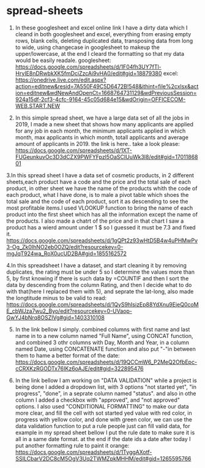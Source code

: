 # spread-sheets
1. In these googlesheet and excel online link I have a dirty data which I cleand in both googlesheet and excel, everything from erasing empty rows, blank cells, deleting duplicated data, transposing data from long to wide, using changecase in googlesheet to makeup the upper/lowercase, at the end I cleard the formatting so that my data would be easily readale.
googlesheet: https://docs.google.com/spreadsheets/d/1F04fh3UY7fTl-HryIE8nDRwbkXK5fmDciZzcAi9vHA0/edit#gid=18879380
excel: https://onedrive.live.com/edit.aspx?action=editnew&resid=7A550F49C5D6472B!548&ithint=file%2cxlsx&action=editnew&wdNewAndOpenCt=1668764731129&wdPreviousSession=924a15df-2cf3-4cfc-9164-45c05d684e15&wdOrigin=OFFICECOM-WEB.START.NEW


2. In this simple spread sheet, we have a large data set of all the jobs in 2019, I made a new sheet that shows how many applicants are applied for any job in each month, 
the minimum applicants applied in which month, max applicants in which month, totall applicants and average amount of applicants in 2019.
the link is here.. take a look please: 
https://docs.google.com/spreadsheets/d/1XT-FUGeunkuvOc3D3dCZX9PWFYFpzI5OaSCIUuWk3I8/edit#gid=1701186801


3.In this spread sheet I have a data set of cosmetic products, in 2 different sheets,each product have a code and the price and the total sale of each product, in other sheet we have the name of the products whith the code of each product, what I have done, is to male a pivot table which shoes the total sale and the code of each product, sort it as descending to see the most profitable items.I used VLOOKUP function to bring the name of each product into the first sheet which has all the information except the name of the products. I also made a chatrt of the price and in that chart I saw a product has a wierd amount under 1 $ so I guessed it must be 7.3 and fixed it.
https://docs.google.com/spreadsheets/d/1gQPt2z93wHtD5B4w4uPHMwPv3-Og_Zk0IhNO2eb0OZQ/edit?resourcekey=0-mgJqT924wa_RoX0ucUD2BA#gid=1855162572


4.In this spreadsheet I have a dataset, and start cleaning it by removing duplicates, the rating must be under 5 so I determine the values more than 5, by first knowing if there is such data by =COUNTIF and then I sort the data by descending from the column Rating, and then I decide what to do with that(here I replaced them with 5), and seprate the  lat-long, also made the longtitude minus to be valid to read:
https://docs.google.com/spreadsheets/d/1QyS9hIsizEp88YdXnu9EjeQ0coME_cbWJza7wu2_Byo/edit?resourcekey=0-UVaop-GwYJ4bNrq8OSZIVg#gid=1403310108


5. In the link bellow I simply. combined columns with first name and last name in to a new column named "Full Name", using CONCAT function, and combined 3 othr columns with Day, Month and Year, in a column named Date, using CONCATENATE function and also put "-"in between them to hame a better format of the date:
https://docs.google.com/spreadsheets/d/19QCCmW6_P2MeQ2OfbEpc-cCRXKzRGODTx76IKz6oAJE/edit#gid=322895476


6. In the link bellow I am working on "DATA VALIDATION" while a project is being done I added a dropdown list, with 3 options "not started yet", "ïn progress", "done", in a seprate column named "status". and also in othe column I added a checkbox with "approved", and "not approved" options. I also used "CONDITIONAL FORMATTING" to make our data more clear, and fill the cell with sot started yed value with red color, in progress with yellow color, and done with green color, we can use the data validation function to put a rule people just can fill valid data, for example in my spread sheet bellow I put the rule date to make sure it is all in a same date format. at the end if the date ids a date after today I put another formatting rule to paint it orange:
https://docs.google.com/spreadsheets/d/1TyggAXotf-SSILCbarV2DC8cM5OgV3Uq2TWMZpkMHHM/edit#gid=1265595766

